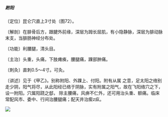 ##### 跗阳

〔定位〕昆仑穴直上3寸处（图72）。

〔解剖〕在腓骨后方，跟腱外前缘，深层为𧿹长屈肌，有小隐静脉，深层为腓动脉末支，当腓肠神经分布处。

〔功能〕利腰腿，清头目。

〔主治〕头重，头痛，下肢瘫痪，腰腿痛，踝部肿痛。

〔刺灸〕直刺0.5〜4寸。可灸。

〔讲述〕见于《甲乙》。别称附阳、外踝上、付阳。附有从属 之意，足太阳之络别走少阴，阳气将尽，从此阳经已络于阴脉，实有附属之阳气，故在飞阳络穴之下，设一附阳。穴属阳跷之郄， 除主腰痛，风痹不仁外，还可用治头重、额痛。临床常配风市、委中、行间治腰腿痛；配天井治瘈z疭。

![](img/图72.jpg)
